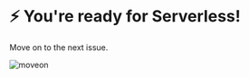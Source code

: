 # ⚡️ You're ready for Serverless!

Move on to the next issue.

![moveon](https://media.giphy.com/media/xXflsa7VrvT7gGzNFN/giphy.gif)